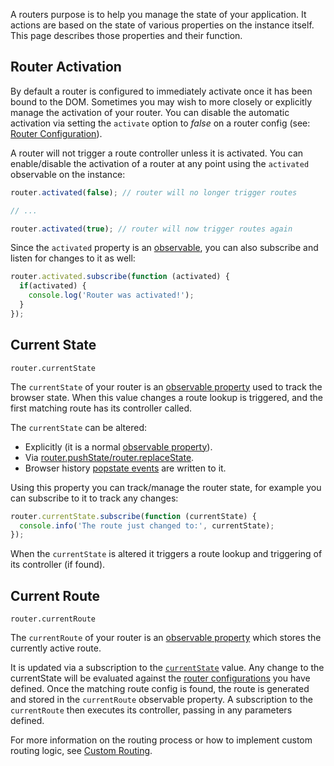 A routers purpose is to help you manage the state of your application. It actions are based on the state of various properties on the instance itself. This page describes those properties and their function.

## Router Activation

By default a router is configured to immediately activate once it has been bound to the DOM. Sometimes you may wish to more closely or explicitly manage the activation of your router. You can disable the automatic activation via setting the `activate` option to *false* on a router config (see: [Router Configuration](router-creation.md#configuration)).

A router will not trigger a route controller unless it is activated. You can enable/disable the activation of a router at any point using the `activated` observable on the instance:

```javascript
router.activated(false); // router will no longer trigger routes

// ...

router.activated(true); // router will now trigger routes again
```

Since the `activated` property is an [observable](observables.md), you can also subscribe and listen for changes to it as well:

```javascript
router.activated.subscribe(function (activated) {
  if(activated) {
    console.log('Router was activated!');
  }
});
```

## Current State

`router.currentState`

The `currentState` of your router is an [observable property](observables.md) used to track the browser state. When this value changes a route lookup is triggered, and the first matching route has its controller called.

The `currentState` can be altered:

* Explicitly (it is a normal [observable property](observables.md)).
* Via [router.pushState/router.replaceState](router-routing.md#state-change-methods).
* Browser history [popstate events](https://developer.mozilla.org/en-US/docs/Web/Events/popstate) are written to it.

Using this property you can track/manage the router state, for example you can subscribe to it to track any changes:

```javascript
router.currentState.subscribe(function (currentState) {
  console.info('The route just changed to:', currentState);
});
```

When the `currentState` is altered it triggers a route lookup and triggering of its controller (if found).

## Current Route

`router.currentRoute`

The `currentRoute` of your router is an [observable property](observables.md) which stores the currently active route.

It is updated via a subscription to the [`currentState`](#current-state) value. Any change to the currentState will be evaluated against the [router configurations](router-creation.md#configuration) you have defined. Once the matching route config is found, the route is generated and stored in the `currentRoute` observable property. A subscription to the `currentRoute` then executes its controller, passing in any parameters defined.

For more information on the routing process or how to implement custom routing logic, see [Custom Routing](router-custom.md).
